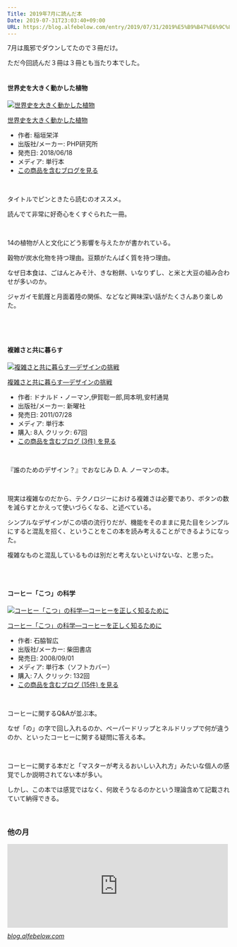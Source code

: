 ```yaml
---
Title: 2019年7月に読んだ本
Date: 2019-07-31T23:03:40+09:00
URL: https://blog.alfebelow.com/entry/2019/07/31/2019%E5%B9%B47%E6%9C%88%E3%81%AB%E8%AA%AD%E3%82%93%E3%81%A0%E6%9C%AC
---
```


<p>7月は風邪でダウンしてたので３冊だけ。</p>
<p>ただ今回読んだ３冊は３冊とも当たり本でした。</p>
<h4><br />世界史を大きく動かした植物</h4>
<div class="freezed">
<div class="hatena-asin-detail"><a href="http://www.amazon.co.jp/exec/obidos/ASIN/456984085X/ab1025-22/"><img class="hatena-asin-detail-image" title="世界史を大きく動かした植物" src="https://images-fe.ssl-images-amazon.com/images/I/51ge%2BLSHArL._SL160_.jpg" alt="世界史を大きく動かした植物" /></a>
<div class="hatena-asin-detail-info">
<p class="hatena-asin-detail-title"><a href="http://www.amazon.co.jp/exec/obidos/ASIN/456984085X/ab1025-22/">世界史を大きく動かした植物</a></p>
<ul>
<li><span class="hatena-asin-detail-label">作者:</span> 稲垣栄洋</li>
<li><span class="hatena-asin-detail-label">出版社/メーカー:</span> PHP研究所</li>
<li><span class="hatena-asin-detail-label">発売日:</span> 2018/06/18</li>
<li><span class="hatena-asin-detail-label">メディア:</span> 単行本</li>
<li><a href="http://d.hatena.ne.jp/asin/456984085X/ab1025-22" target="_blank">この商品を含むブログを見る</a></li>
</ul>
</div>
<div class="hatena-asin-detail-foot"> </div>
</div>
</div>
<p>タイトルでピンときたら読むのオススメ。</p>
<p>読んでて非常に好奇心をくすぐられた一冊。</p>
<p> </p>
<p>14の植物が人と文化にどう影響を与えたかが書かれている。</p>
<p>穀物が炭水化物を持つ理由。豆類がたんぱく質を持つ理由。</p>
<p>なぜ日本食は、ごはんとみそ汁、きな粉餅、いなりずし、と米と大豆の組み合わせが多いのか。</p>
<p>ジャガイモ飢饉と月面着陸の関係、などなど興味深い話がたくさんあり楽しめた。</p>
<p> </p>
<p> </p>
<h4>複雑さと共に暮らす</h4>
<div class="freezed">
<div class="hatena-asin-detail"><a href="http://www.amazon.co.jp/exec/obidos/ASIN/4788512475/ab1025-22/"><img class="hatena-asin-detail-image" title="複雑さと共に暮らす―デザインの挑戦" src="https://images-fe.ssl-images-amazon.com/images/I/41sXP2Q80nL._SL160_.jpg" alt="複雑さと共に暮らす―デザインの挑戦" /></a>
<div class="hatena-asin-detail-info">
<p class="hatena-asin-detail-title"><a href="http://www.amazon.co.jp/exec/obidos/ASIN/4788512475/ab1025-22/">複雑さと共に暮らす―デザインの挑戦</a></p>
<ul>
<li><span class="hatena-asin-detail-label">作者:</span> ドナルド・ノーマン,伊賀聡一郎,岡本明,安村通晃</li>
<li><span class="hatena-asin-detail-label">出版社/メーカー:</span> 新曜社</li>
<li><span class="hatena-asin-detail-label">発売日:</span> 2011/07/28</li>
<li><span class="hatena-asin-detail-label">メディア:</span> 単行本</li>
<li><span class="hatena-asin-detail-label">購入</span>: 8人 <span class="hatena-asin-detail-label">クリック</span>: 67回</li>
<li><a href="http://d.hatena.ne.jp/asin/4788512475/ab1025-22" target="_blank">この商品を含むブログ (3件) を見る</a></li>
</ul>
</div>
<div class="hatena-asin-detail-foot"> </div>
</div>
</div>
<p>『誰のためのデザイン？』でおなじみ D. A. ノーマンの本。</p>
<p> </p>
<p>現実は複雑なのだから、テクノロジーにおける複雑さは必要であり、ボタンの数を減らすとかえって使いづらくなる、と述べている。</p>
<p>シンプルなデザインがこの頃の流行りだが、機能をそのままに見た目をシンプルにすると混乱を招く、ということをこの本を読み考えることができるようになった。</p>
<p>複雑なものと混乱しているものは別だと考えないといけないな、と思った。</p>
<p> </p>
<h4><br />コーヒー「こつ」の科学</h4>
<div class="freezed">
<div class="hatena-asin-detail"><a href="http://www.amazon.co.jp/exec/obidos/ASIN/4388251143/ab1025-22/"><img class="hatena-asin-detail-image" title="コーヒー「こつ」の科学―コーヒーを正しく知るために" src="https://images-fe.ssl-images-amazon.com/images/I/41bPW3lS-FL._SL160_.jpg" alt="コーヒー「こつ」の科学―コーヒーを正しく知るために" /></a>
<div class="hatena-asin-detail-info">
<p class="hatena-asin-detail-title"><a href="http://www.amazon.co.jp/exec/obidos/ASIN/4388251143/ab1025-22/">コーヒー「こつ」の科学―コーヒーを正しく知るために</a></p>
<ul>
<li><span class="hatena-asin-detail-label">作者:</span> 石脇智広</li>
<li><span class="hatena-asin-detail-label">出版社/メーカー:</span> 柴田書店</li>
<li><span class="hatena-asin-detail-label">発売日:</span> 2008/09/01</li>
<li><span class="hatena-asin-detail-label">メディア:</span> 単行本（ソフトカバー）</li>
<li><span class="hatena-asin-detail-label">購入</span>: 7人 <span class="hatena-asin-detail-label">クリック</span>: 132回</li>
<li><a href="http://d.hatena.ne.jp/asin/4388251143/ab1025-22" target="_blank">この商品を含むブログ (15件) を見る</a></li>
</ul>
</div>
<div class="hatena-asin-detail-foot"> </div>
</div>
</div>
<p>コーヒーに関するQ&amp;Aが並ぶ本。</p>
<p>なぜ「の」の字で回し入れるのか、ペーパードリップとネルドリップで何が違うのか、といったコーヒーに関する疑問に答える本。</p>
<p> </p>
<p>コーヒーに関する本だと「マスターが考えるおいしい入れ方」みたいな個人の感覚でしか説明されてない本が多い。</p>
<p>しかし、この本では感覚ではなく、何故そうなるのかという理論含めて記載されていて納得できる。</p>
<p> </p>

### 他の月

<p><iframe class="embed-card embed-blogcard" style="display: block; width: 100%; height: 190px; max-width: 500px; margin: 10px 0px;" title="2019年6月に読んだ本 - FUN YOU BLOG" src="https://hatenablog-parts.com/embed?url=http%3A%2F%2Fblog.alfebelow.com%2Fentry%2F2019%2F07%2F01%2F2019%25E5%25B9%25B46%25E6%259C%2588%25E3%2581%25AB%25E8%25AA%25AD%25E3%2582%2593%25E3%2581%25A0%25E6%259C%25AC" frameborder="0" scrolling="no"></iframe><cite class="hatena-citation"><a href="http://blog.alfebelow.com/entry/2019/07/01/2019%E5%B9%B46%E6%9C%88%E3%81%AB%E8%AA%AD%E3%82%93%E3%81%A0%E6%9C%AC">blog.alfebelow.com</a></cite></p>
<p> </p>
